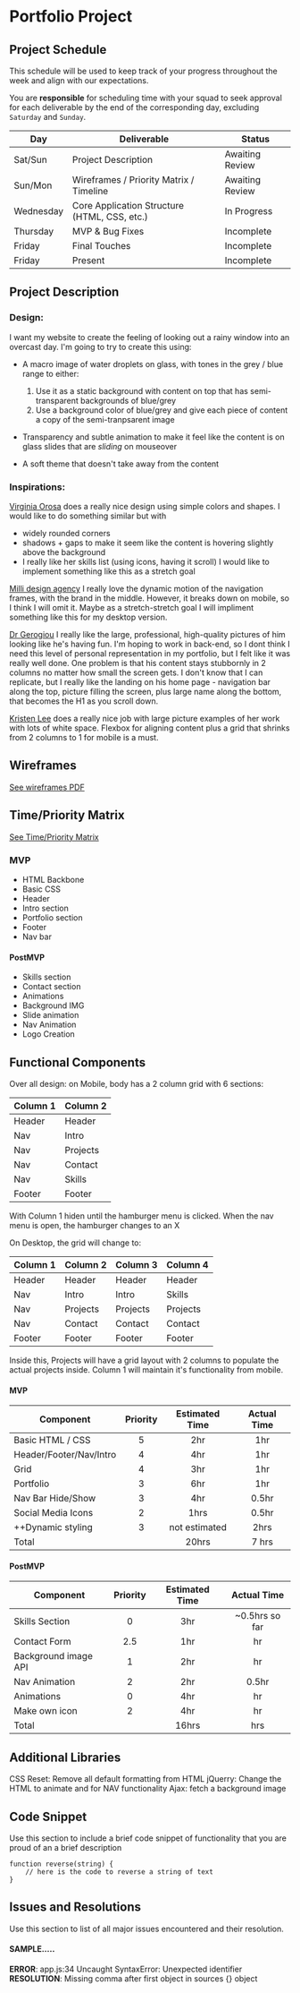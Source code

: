 # Portfolio Project

## Project Schedule

This schedule will be used to keep track of your progress throughout the week and align with our expectations.

You are **responsible** for scheduling time with your squad to seek approval for each deliverable by the end of the corresponding day, excluding `Saturday` and `Sunday`.

| Day       | Deliverable                                  | Status          |
| --------- | -------------------------------------------- | --------------- |
| Sat/Sun   | Project Description                          | Awaiting Review |
| Sun/Mon   | Wireframes / Priority Matrix / Timeline      | Awaiting Review |
| Wednesday | Core Application Structure (HTML, CSS, etc.) | In Progress     |
| Thursday  | MVP & Bug Fixes                              | Incomplete      |
| Friday    | Final Touches                                | Incomplete      |
| Friday    | Present                                      | Incomplete      |

## Project Description

### Design:

I want my website to create the feeling of looking out a rainy window into an overcast day. I'm going to try to create this using:

- A macro image of water droplets on glass, with tones in the grey / blue range to either:

  1.  Use it as a static background with content on top that has semi-transparent backgrounds of blue/grey
  1.  Use a background color of blue/grey and give each piece of content a copy of the semi-tranpsarent image

- Transparency and subtle animation to make it feel like the content is on glass slides that are _sliding_ on mouseover

- A soft theme that doesn't take away from the content

### Inspirations:

[Virginia Orosa](https://www.virginiaorosa.com/) does a really nice design using simple colors and shapes. I would like to do something similar but with

- widely rounded corners
- shadows + gaps to make it seem like the content is hovering slightly above the background
- I really like her skills list (using icons, having it scroll) I would like to implement something like this as a stretch goal

[Milli design agency](https://www.milli.agency/) I really love the dynamic motion of the navigation frames, with the brand in the middle. However, it breaks down on mobile, so I think I will omit it. Maybe as a stretch-stretch goal I will impliment something like this for my desktop version.

[Dr Gerogiou](https://www.orestisgeorgiou.com/) I really like the large, professional, high-quality pictures of him looking like he's having fun. I'm hoping to work in back-end, so I dont think I need this level of personal representation in my portfolio, but I felt like it was really well done. One problem is that his content stays stubbornly in 2 columns no matter how small the screen gets. I don't know that I can replicate, but I really like the landing on his home page - navigation bar along the top, picture filling the screen, plus large name along the bottom, that becomes the H1 as you scroll down.

[Kristen Lee](https://www.kristenleecalligraphy.com/services) does a really nice job with large picture examples of her work with lots of white space. Flexbox for aligning content plus a grid that shrinks from 2 columns to 1 for mobile is a must.

## Wireframes

[See wireframes PDF](https://drive.google.com/file/d/1ITKI6UD9q0miLgLvHXOe7XTP14xOMoAP/view?usp=sharing)

## Time/Priority Matrix

[See Time/Priority Matrix](https://drive.google.com/file/d/19NVF9wNiMfTp7ZFXD8Xe5JUZJzQaKnLh/view?usp=sharing)

### MVP

- HTML Backbone
- Basic CSS
- Header
- Intro section
- Portfolio section
- Footer
- Nav bar

#### PostMVP

- Skills section
- Contact section
- Animations
- Background IMG
- Slide animation
- Nav Animation
- Logo Creation

## Functional Components

Over all design: on Mobile, body has a 2 column grid with 6 sections:

| Column 1 | Column 2 |
| -------- | -------- |
| Header   | Header   |
| Nav      | Intro    |
| Nav      | Projects |
| Nav      | Contact  |
| Nav      | Skills   |
| Footer   | Footer   |

With Column 1 hiden until the hamburger menu is clicked. When the nav menu is open, the hamburger changes to an X

On Desktop, the grid will change to:

| Column 1 | Column 2 | Column 3 | Column 4 |
| -------- | -------- | -------- | -------- |
| Header   | Header   | Header   | Header   |
| Nav      | Intro    | Intro    | Skills   |
| Nav      | Projects | Projects | Projects |
| Nav      | Contact  | Contact  | Contact  |
| Footer   | Footer   | Footer   | Footer   |

Inside this, Projects will have a grid layout with 2 columns to populate the actual projects inside. Column 1 will maintain it's functionality from mobile.

#### MVP

| Component               | Priority | Estimated Time | Actual Time |
| ----------------------- | :------: | :------------: | :---------: |
| Basic HTML / CSS        |    5     |      2hr       |     1hr     |
| Header/Footer/Nav/Intro |    4     |      4hr       |     1hr     |
| Grid                    |    4     |      3hr       |     1hr     |
| Portfolio               |    3     |      6hr       |     1hr     |
| Nav Bar Hide/Show       |    3     |      4hr       |    0.5hr    |
| Social Media Icons      |    2     |      1hrs      |    0.5hr    |
| ++Dynamic styling       |    3     | not estimated  |    2hrs     |
| Total                   |          |     20hrs      |    7 hrs    |

#### PostMVP

| Component            | Priority | Estimated Time |  Actual Time   |
| -------------------- | :------: | :------------: | :------------: |
| Skills Section       |    0     |      3hr       | ~0.5hrs so far |
| Contact Form         |   2.5    |      1hr       |       hr       |
| Background image API |    1     |      2hr       |       hr       |
| Nav Animation        |    2     |      2hr       |     0.5hr      |
| Animations           |    0     |      4hr       |       hr       |
| Make own icon        |    2     |      4hr       |       hr       |
| Total                |          |     16hrs      |      hrs       |

## Additional Libraries

CSS Reset: Remove all default formatting from HTML
jQuerry: Change the HTML to animate and for NAV functionality
Ajax: fetch a background image

## Code Snippet

Use this section to include a brief code snippet of functionality that you are proud of an a brief description

```
function reverse(string) {
	// here is the code to reverse a string of text
}
```

## Issues and Resolutions

Use this section to list of all major issues encountered and their resolution.

#### SAMPLE.....

**ERROR**: app.js:34 Uncaught SyntaxError: Unexpected identifier  
**RESOLUTION**: Missing comma after first object in sources {} object
